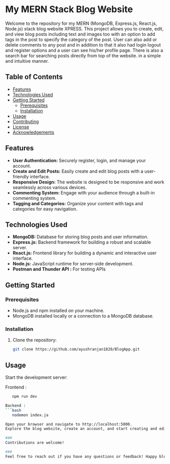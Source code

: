 # My MERN Stack Blog Website

Welcome to the repository for my MERN (MongoDB, Express.js, React.js, Node.js) stack blog website XPRESS.
This project allows you to create, edit, and view blog posts including text and images too with an option
to add tags in the post to specify the category of the post. User can also add or delete comments to any post and 
in addition to that it also had login logout and register options and a user can see his/her profile page.
There is also a search bar for searching posts directly from top of the website. in a simple and intuitive manner.

## Table of Contents

- [Features](#features)
- [Technologies Used](#technologies-used)
- [Getting Started](#getting-started)
  - [Prerequisites](#prerequisites)
  - [Installation](#installation)
- [Usage](#usage)
- [Contributing](#contributing)
- [License](#license)
- [Acknowledgements](#acknowledgements)

## Features

- **User Authentication:** Securely register, login, and manage your account.
- **Create and Edit Posts:** Easily create and edit blog posts with a user-friendly interface.
- **Responsive Design:** The website is designed to be responsive and work seamlessly across various devices.
- **Commenting System:** Engage with your audience through a built-in commenting system.
- **Tagging and Categories:** Organize your content with tags and categories for easy navigation.

## Technologies Used

- **MongoDB:** Database for storing blog posts and user information.
- **Express.js:** Backend framework for building a robust and scalable server.
- **React.js:** Frontend library for building a dynamic and interactive user interface.
- **Node.js:** JavaScript runtime for server-side development.
- **Postman and Thunder API :** For testing APIs

## Getting Started

### Prerequisites

- Node.js and npm installed on your machine.
- MongoDB installed locally or a connection to a MongoDB database.

### Installation

1. Clone the repository:

   ```bash
   git clone https://github.com/ayushranjan1820/BlogApp.git

## Usage
Start the development server:

Frontend :

```bash
   npm run dev

Backend :
```bash
   nodemon index.ja

Open your browser and navigate to http://localhost:5000.
Explore the blog website, create an account, and start creating and editing your blog posts!

###
Contributions are welcome!

###
Feel free to reach out if you have any questions or feedback! Happy blogging! 🚀
